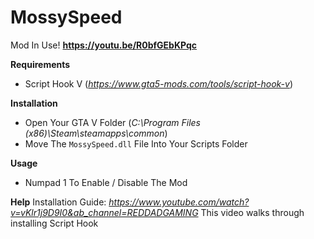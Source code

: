 # MossySpeed

Mod In Use! **https://youtu.be/R0bfGEbKPqc**

**Requirements**
 - Script Hook V (*https://www.gta5-mods.com/tools/script-hook-v*)
 
 **Installation**
  - Open Your GTA V Folder (*C:\Program Files (x86)\Steam\steamapps\common*)
  - Move The `MossySpeed.dll` File Into Your Scripts Folder

**Usage**
 - Numpad 1 To Enable / Disable The Mod



**Help**
  Installation Guide: *https://www.youtube.com/watch?v=vKlr1j9D9I0&ab_channel=REDDADGAMING*
  This video walks through installing Script Hook
